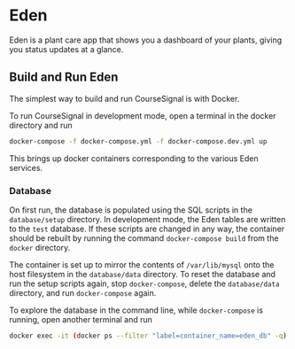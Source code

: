 # Eden
Eden is a plant care app that shows you a dashboard of your plants, giving you status updates at a glance.

## Build and Run Eden

The simplest way to build and run CourseSignal is with Docker.

To run CourseSignal in development mode, open a terminal in the docker directory and run

```bash
docker-compose -f docker-compose.yml -f docker-compose.dev.yml up
```

This brings up docker containers corresponding to the various Eden services.

### Database

On first run, the database is populated using the SQL scripts in the `database/setup` directory. In development mode, the Eden tables are written to the `test` database. If these scripts are changed in any way, the container should be rebuilt by running the command `docker-compose build` from the `docker` directory.

The container is set up to mirror the contents of `/var/lib/mysql` onto the host filesystem in the `database/data` directory. To reset the database and run the setup scripts again, stop `docker-compose`, delete the `database/data` directory, and run `docker-compose` again.

To explore the database in the command line, while `docker-compose` is running, open another terminal and run

```bash
docker exec -it (docker ps --filter "label=container_name=eden_db" -q) mysql
```
